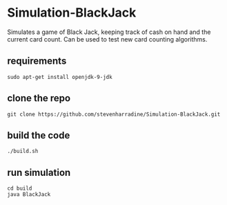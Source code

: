 # Simulation-BlackJack
Simulates a game of Black Jack, keeping track of cash on hand and the current card count.  Can be used to test new card counting algorithms.

## requirements
```
sudo apt-get install openjdk-9-jdk
```

## clone the repo
```
git clone https://github.com/stevenharradine/Simulation-BlackJack.git
```

## build the code
```
./build.sh
```

## run simulation
```
cd build
java BlackJack
```
